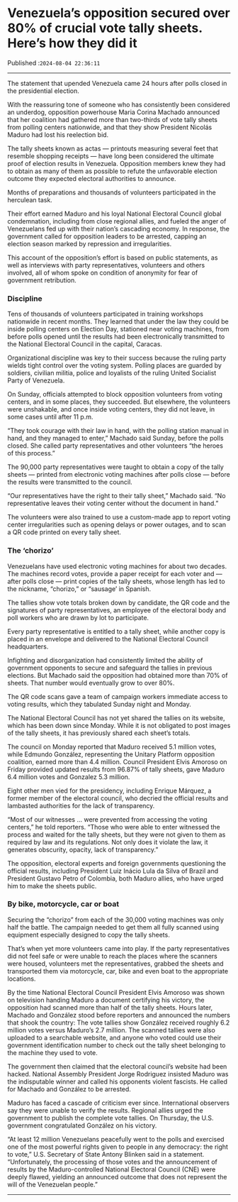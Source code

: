 # Venezuela’s opposition secured over 80% of crucial vote tally sheets. Here’s how they did it

Published :`2024-08-04 22:36:11`

---

The statement that upended Venezuela came 24 hours after polls closed in the presidential election.

With the reassuring tone of someone who has consistently been considered an underdog, opposition powerhouse Maria Corina Machado announced that her coalition had gathered more than two-thirds of vote tally sheets from polling centers nationwide, and that they show President Nicolás Maduro had lost his reelection bid.

The tally sheets known as actas — printouts measuring several feet that resemble shopping receipts — have long been considered the ultimate proof of election results in Venezuela. Opposition members knew they had to obtain as many of them as possible to refute the unfavorable election outcome they expected electoral authorities to announce.

Months of preparations and thousands of volunteers participated in the herculean task.

Their effort earned Maduro and his loyal National Electoral Council global condemnation, including from close regional allies, and fueled the anger of Venezuelans fed up with their nation’s cascading economy. In response, the government called for opposition leaders to be arrested, capping an election season marked by repression and irregularities.

This account of the opposition’s effort is based on public statements, as well as interviews with party representatives, volunteers and others involved, all of whom spoke on condition of anonymity for fear of government retribution.

### Discipline

Tens of thousands of volunteers participated in training workshops nationwide in recent months. They learned that under the law they could be inside polling centers on Election Day, stationed near voting machines, from before polls opened until the results had been electronically transmitted to the National Electoral Council in the capital, Caracas.

Organizational discipline was key to their success because the ruling party wields tight control over the voting system. Polling places are guarded by soldiers, civilian militia, police and loyalists of the ruling United Socialist Party of Venezuela.

On Sunday, officials attempted to block opposition volunteers from voting centers, and in some places, they succeeded. But elsewhere, the volunteers were unshakable, and once inside voting centers, they did not leave, in some cases until after 11 p.m.

“They took courage with their law in hand, with the polling station manual in hand, and they managed to enter,” Machado said Sunday, before the polls closed. She called party representatives and other volunteers “the heroes of this process.”

The 90,000 party representatives were taught to obtain a copy of the tally sheets — printed from electronic voting machines after polls close — before the results were transmitted to the council.

“Our representatives have the right to their tally sheet,” Machado said. “No representative leaves their voting center without the document in hand.”

The volunteers were also trained to use a custom-made app to report voting center irregularities such as opening delays or power outages, and to scan a QR code printed on every tally sheet.

### The ‘chorizo’

Venezuelans have used electronic voting machines for about two decades. The machines record votes, provide a paper receipt for each voter and — after polls close — print copies of the tally sheets, whose length has led to the nickname, “chorizo,” or “sausage’ in Spanish.

The tallies show vote totals broken down by candidate, the QR code and the signatures of party representatives, an employee of the electoral body and poll workers who are drawn by lot to participate.

Every party representative is entitled to a tally sheet, while another copy is placed in an envelope and delivered to the National Electoral Council headquarters.

Infighting and disorganization had consistently limited the ability of government opponents to secure and safeguard the tallies in previous elections. But Machado said the opposition had obtained more than 70% of sheets. That number would eventually grow to over 80%.

The QR code scans gave a team of campaign workers immediate access to voting results, which they tabulated Sunday night and Monday.

The National Electoral Council has not yet shared the tallies on its website, which has been down since Monday. While it is not obligated to post images of the tally sheets, it has previously shared each sheet’s totals.

The council on Monday reported that Maduro received 5.1 million votes, while Edmundo González, representing the Unitary Platform opposition coalition, earned more than 4.4 million. Council President Elvis Amoroso on Friday provided updated results from 96.87% of tally sheets, gave Maduro 6.4 million votes and Gonzalez 5.3 million.

Eight other men vied for the presidency, including Enrique Márquez, a former member of the electoral council, who decried the official results and lambasted authorities for the lack of transparency.

“Most of our witnesses … were prevented from accessing the voting centers,” he told reporters. “Those who were able to enter witnessed the process and waited for the tally sheets, but they were not given to them as required by law and its regulations. Not only does it violate the law, it generates obscurity, opacity, lack of transparency.”

The opposition, electoral experts and foreign governments questioning the official results, including President Luiz Inácio Lula da Silva of Brazil and President Gustavo Petro of Colombia, both Maduro allies, who have urged him to make the sheets public.

### By bike, motorcycle, car or boat

Securing the “chorizo” from each of the 30,000 voting machines was only half the battle. The campaign needed to get them all fully scanned using equipment especially designed to copy the tally sheets.

That’s when yet more volunteers came into play. If the party representatives did not feel safe or were unable to reach the places where the scanners were housed, volunteers met the representatives, grabbed the sheets and transported them via motorcycle, car, bike and even boat to the appropriate locations.

By the time National Electoral Council President Elvis Amoroso was shown on television handing Maduro a document certifying his victory, the opposition had scanned more than half of the tally sheets. Hours later, Machado and González stood before reporters and announced the numbers that shook the country: The vote tallies show González received roughly 6.2 million votes versus Maduro’s 2.7 million. The scanned tallies were also uploaded to a searchable website, and anyone who voted could use their government identification number to check out the tally sheet belonging to the machine they used to vote.

The government then claimed that the electoral council’s website had been hacked. National Assembly President Jorge Rodriguez insisted Maduro was the indisputable winner and called his opponents violent fascists. He called for Machado and González to be arrested.

Maduro has faced a cascade of criticism ever since. International observers say they were unable to verify the results. Regional allies urged the government to publish the complete vote tallies. On Thursday, the U.S. government congratulated González on his victory.

“At least 12 million Venezuelans peacefully went to the polls and exercised one of the most powerful rights given to people in any democracy: the right to vote,” U.S. Secretary of State Antony Blinken said in a statement. “Unfortunately, the processing of those votes and the announcement of results by the Maduro-controlled National Electoral Council (CNE) were deeply flawed, yielding an announced outcome that does not represent the will of the Venezuelan people.”

---

